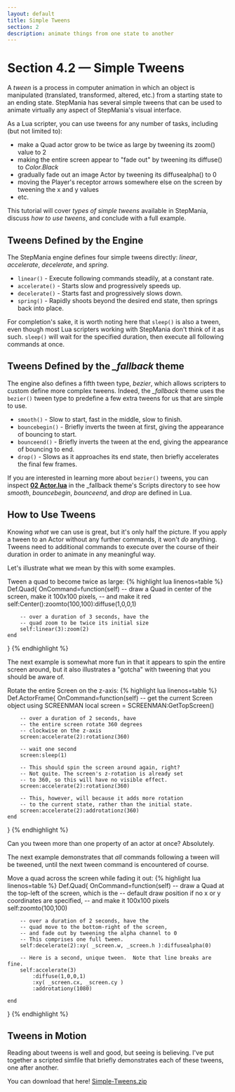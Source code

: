 ```yaml
---
layout: default
title: Simple Tweens
section: 2
description: animate things from one state to another
---
```


# Section 4.2 &mdash; Simple Tweens

A <em>tween</em> is a process in computer animation in which an object is manipulated (translated, transformed, altered, etc.) from a starting state to an ending state.  StepMania has several simple tweens that can be used to animate virtually any aspect of StepMania's visual interface.

As a Lua scripter, you can use tweens for any number of tasks, including (but not limited to):

* make a Quad actor grow to be twice as large by tweening its zoom() value to 2
* making the entire screen appear to "fade out" by tweening its diffuse() to <em>Color.Black</em>
* gradually fade out an image Actor by tweening its diffusealpha() to 0
* moving the Player's receptor arrows somewhere else on the screen by tweening the x and y values
* etc.

This tutorial will cover <em>types of simple tweens</em> available in StepMania, discuss <em>how to use tweens</em>, and conclude with a full example.

## Tweens Defined by the Engine
The StepMania engine defines four simple tweens directly: <em>linear</em>, <em>accelerate</em>, <em>decelerate</em>, and <em>spring</em>.  

* `linear()` - Execute following commands steadily, at a constant rate.
* `accelerate()` - Starts slow and progressively speeds up.
* `decelerate()` - Starts fast and progressively slows down.
* `spring()` - Rapidly shoots beyond the desired end state, then springs back into place.

For completion's sake, it is worth noting here that `sleep()` is also a tween, even though most Lua scripters working with StepMania don't think of it as such.  `sleep()` will wait for the specified duration, then execute all following commands at once.

## Tweens Defined by the <em>_fallback</em> theme
The engine also defines a fifth tween type, <em>bezier</em>, which allows scripters to custom define more complex tweens.  Indeed, the <em>_fallback</em> theme uses the `bezier()` tween type to predefine a few extra tweens for us that are simple to use.

* `smooth()` - Slow to start, fast in the middle, slow to finish.
* `bouncebegin()` - Briefly inverts the tween at first, giving the appearance of bouncing to start.
* `bounceend()` - Briefly inverts the tween at the end, giving the appearance of bouncing to end.
* `drop()` - Slows as it approaches its end state, then briefly accelerates the final few frames.

If you are interested in learning more about `bezier()` tweens, you can inspect <strong><a href="https://github.com/stepmania/stepmania/blob/master/Themes/_fallback/Scripts/02%20Actor.lua">02 Actor.lua</a></strong> in the _fallback theme's Scripts directory to see how <em>smooth</em>, <em>bouncebegin</em>, <em>bounceend</em>, and <em>drop</em> are defined in Lua.

## How to Use Tweens

Knowing <em>what</em> we can use is great, but it's only half the picture.  If you apply a tween to an Actor without any further commands, it won't <em>do</em> anything.  Tweens need to additional commands to execute over the course of their duration in order to animate in any meaningful way.

Let's illustrate what we mean by this with some examples.


<span class="CodeExample-Title">Tween a quad to become twice as large:</span>
{% highlight lua linenos=table %}
Def.Quad{
	OnCommand=function(self)
		-- draw a Quad in center of the screen, make it 100x100 pixels,
		-- and make it red
		self:Center():zoomto(100,100):diffuse(1,0,0,1)
		
		-- over a duration of 3 seconds, have the
		-- quad zoom to be twice its initial size
		self:linear(3):zoom(2)
	end
}
{% endhighlight %}


The next example is somewhat more fun in that it appears to spin the entire screen around, but it also illustrates a  "gotcha" with tweening that you should be aware of.

<span class="CodeExample-Title">Rotate the entire Screen on the z-axis:</span>
{% highlight lua linenos=table %}
Def.ActorFrame{
	OnCommand=function(self)
		-- get the current Screen object using SCREENMAN
		local screen = SCREENMAN:GetTopScreen()
		
		-- over a duration of 2 seconds, have
		-- the entire screen rotate 360 degrees
		-- clockwise on the z-axis
		screen:accelerate(2):rotationz(360)
		
		-- wait one second
		screen:sleep(1)
		
		-- This should spin the screen around again, right?
		-- Not quite. The screen's z-rotation is already set
		-- to 360, so this will have no visible effect.
		screen:accelerate(2):rotationz(360)
		
		-- This, however, will because it adds more rotation
		-- to the current state, rather than the initial state.
		screen:accelerate(2):addrotationz(360)
	end
}
{% endhighlight %}

Can you tween more than one property of an actor at once?  Absolutely.

The next example demonstrates that <em>all</em> commands following a tween will be tweened, until the next tween command is encountered of course.

<span class="CodeExample-Title">Move a quad across the screen while fading it out:</span>
{% highlight lua linenos=table %}
Def.Quad{
	OnCommand=function(self)
		-- draw a Quad at the top-left of the screen, which is the
		-- default draw position if no x or y coordinates are specified,
		-- and make it 100x100 pixels
		self:zoomto(100,100)
		
		-- over a duration of 2 seconds, have the
		-- quad move to the bottom-right of the screen,
		-- and fade out by tweening the alpha channel to 0
		-- This comprises one full tween.
		self:decelerate(2):xy( _screen.w, _screen.h ):diffusealpha(0)
		
		-- Here is a second, unique tween.  Note that line breaks are fine.
		self:accelerate(3)
			:diffuse(1,0,0,1)
			:xy( _screen.cx, _screen.cy )
			:addrotationy(1080)
		
	end
}
{% endhighlight %}

## Tweens in Motion

Reading about tweens is well and good, but seeing is believing.  I've put together a scripted simfile that briefly demonstrates each of these tweens, one after another.

You can download that here!   <a href="{{site.baseurl}}/downloads/Simple-Tweens.zip">Simple-Tweens.zip</a>
